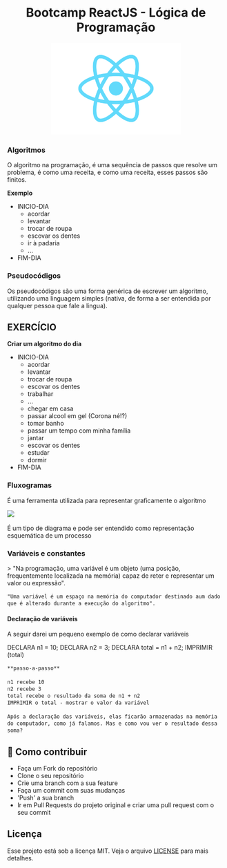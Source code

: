 <h1 align="center">Bootcamp ReactJS - Lógica de Programação</h1>

<p align="center">
  <img src="https://raw.githubusercontent.com/oricardos/bootcamp-react-dio/master/logo-react.png" width="300" heigth="300">
</p>


<h3>Algoritmos</h3> 
<p>O algoritmo na programação, é uma sequência de passos que resolve um problema, é como uma receita, e como uma receita, esses passos são finitos.</p>

__Exemplo__

- INICIO-DIA
    - acordar
    - levantar
    - trocar de roupa
    - escovar os dentes
    - ir à padaria
    - ...
- FIM-DIA

<h3>Pseudocódigos</h3>
<p>
    Os pseudocódigos são uma forma genérica de escrever um algoritmo, utilizando uma linguagem simples (nativa, de forma a ser entendida por qualquer pessoa que fale a lingua).
</p>

## **EXERCÍCIO**
**Criar um algoritmo do dia**
- INICIO-DIA
    - acordar
    - levantar
    - trocar de roupa
    - escovar os dentes
    - trabalhar
    - ...
    - chegar em casa
    - passar alcool em gel (Corona né!?)
    - tomar banho
    - passar um tempo com minha família
    - jantar
    - escovar os dentes
    - estudar
    - dormir
- FIM-DIA

<h3>Fluxogramas</h3>
<p>
    É uma ferramenta utilizada para representar graficamente o algoritmo
</p> 

<img src="https://upload.wikimedia.org/wikipedia/commons/a/aa/Fluxogranma02.gif" width="300" heigth="300">

<p>
    É um tipo de diagrama e pode ser entendido como representação esquemática de um processo
</p>

<h3>Variáveis e constantes</h3>
<p>
   > "Na programação, uma variável é um objeto (uma posição, frequentemente localizada na memória) capaz de reter e representar um valor ou expressão".

    "Uma variável é um espaço na memória do computador destinado aum dado que é alterado durante a execução do algoritmo".
</p>

<h4>Declaração de variáveis</h4>
<p>
    A seguir darei um pequeno exemplo de como declarar variáveis
</p>

<p>
    DECLARA n1 = 10;
    DECLARA n2 = 3;
    DECLARA total = n1 + n2; 
    IMPRIMIR (total)

    **passo-a-passo**

    n1 recebe 10
    n2 recebe 3
    total recebe o resultado da soma de n1 + n2
    IMPRIMIR o total - mostrar o valor da variável

    Após a declaração das variáveis, elas ficarão armazenadas na memória do computador, como já falamos. Mas e como vou ver o resultado dessa soma?
</p>


## :link: Como contribuir 

- Faça um Fork do repositório
- Clone o seu repositório
- Crie uma branch com a sua feature
- Faça um commit com suas mudanças
- 'Push' a sua branch
- Ir em Pull Requests do projeto original e criar uma pull request com o seu commit

## Licença 

Esse projeto está sob a licença MIT. Veja o arquivo [LICENSE](LICENSE) para mais detalhes.
